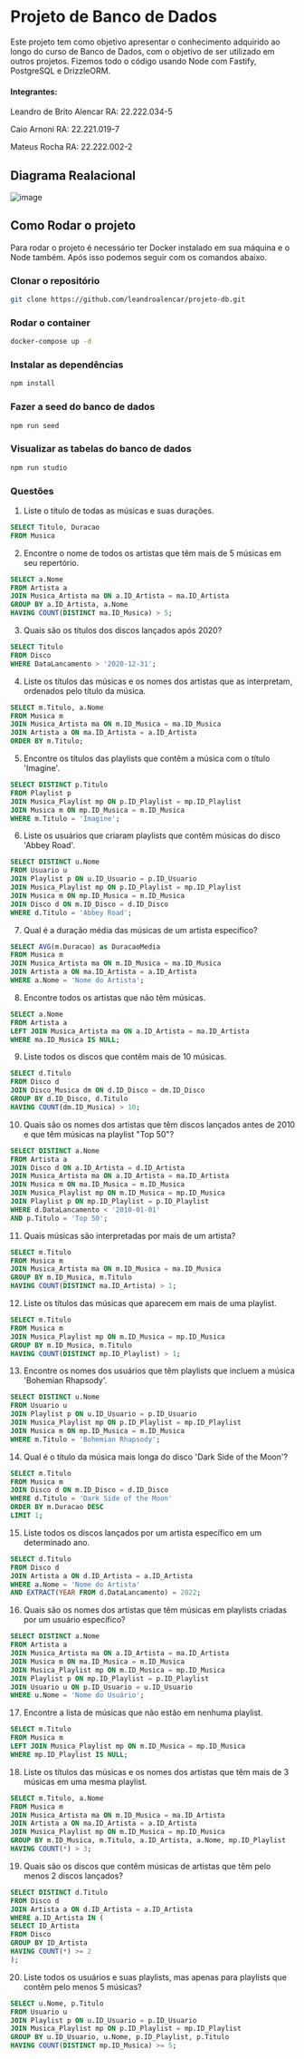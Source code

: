 # Projeto de Banco de Dados

Este projeto tem como objetivo apresentar o conhecimento adquirido ao longo do curso de Banco de Dados, com o objetivo de ser utilizado em outros projetos.
Fizemos todo o código usando Node com Fastify, PostgreSQL e DrizzleORM.

#### Integrantes:

Leandro de Brito Alencar RA: 22.222.034-5

Caio Arnoni RA: 22.221.019-7

Mateus Rocha RA: 22.222.002-2

## Diagrama Realacional

![image](https://github.com/user-attachments/assets/15f1ea84-f1b8-4827-9440-9ac481dd8e20)

## Como Rodar o projeto

Para rodar o projeto é necessário ter Docker instalado em sua máquina e o Node também. Após isso podemos seguir com os comandos abaixo.

### Clonar o repositório

```bash
git clone https://github.com/leandroalencar/projeto-db.git
```

### Rodar o container

```bash
docker-compose up -d
```

### Instalar as dependências

```bash
npm install
```

### Fazer a seed do banco de dados

```bash
npm run seed
```

### Visualizar as tabelas do banco de dados

```bash
npm run studio
```

### Questões

1. Liste o título de todas as músicas e suas durações.

```sql
SELECT Titulo, Duracao
FROM Musica
```

2. Encontre o nome de todos os artistas que têm mais de 5 músicas em seu repertório.

```sql
SELECT a.Nome
FROM Artista a
JOIN Musica_Artista ma ON a.ID_Artista = ma.ID_Artista
GROUP BY a.ID_Artista, a.Nome
HAVING COUNT(DISTINCT ma.ID_Musica) > 5;
```

3. Quais são os títulos dos discos lançados após 2020?

```sql
SELECT Titulo
FROM Disco
WHERE DataLancamento > '2020-12-31';
```

4. Liste os títulos das músicas e os nomes dos artistas que as interpretam, ordenados pelo título da música.

```sql
SELECT m.Titulo, a.Nome
FROM Musica m
JOIN Musica_Artista ma ON m.ID_Musica = ma.ID_Musica
JOIN Artista a ON ma.ID_Artista = a.ID_Artista
ORDER BY m.Titulo;
```

5. Encontre os títulos das playlists que contêm a música com o título 'Imagine'.

```sql
SELECT DISTINCT p.Titulo
FROM Playlist p
JOIN Musica_Playlist mp ON p.ID_Playlist = mp.ID_Playlist
JOIN Musica m ON mp.ID_Musica = m.ID_Musica
WHERE m.Titulo = 'Imagine';
```

6. Liste os usuários que criaram playlists que contêm músicas do disco 'Abbey Road'.

```sql
SELECT DISTINCT u.Nome
FROM Usuario u
JOIN Playlist p ON u.ID_Usuario = p.ID_Usuario
JOIN Musica_Playlist mp ON p.ID_Playlist = mp.ID_Playlist
JOIN Musica m ON mp.ID_Musica = m.ID_Musica
JOIN Disco d ON m.ID_Disco = d.ID_Disco
WHERE d.Titulo = 'Abbey Road';
```

7. Qual é a duração média das músicas de um artista específico?

```sql
SELECT AVG(m.Duracao) as DuracaoMedia
FROM Musica m
JOIN Musica_Artista ma ON m.ID_Musica = ma.ID_Musica
JOIN Artista a ON ma.ID_Artista = a.ID_Artista
WHERE a.Nome = 'Nome do Artista';
```

8. Encontre todos os artistas que não têm músicas.

```sql
SELECT a.Nome
FROM Artista a
LEFT JOIN Musica_Artista ma ON a.ID_Artista = ma.ID_Artista
WHERE ma.ID_Musica IS NULL;
```

9. Liste todos os discos que contêm mais de 10 músicas.

```sql
SELECT d.Titulo
FROM Disco d
JOIN Disco_Musica dm ON d.ID_Disco = dm.ID_Disco
GROUP BY d.ID_Disco, d.Titulo
HAVING COUNT(dm.ID_Musica) > 10;
```

10. Quais são os nomes dos artistas que têm discos lançados antes de 2010 e que têm músicas na playlist "Top 50"?

```sql
SELECT DISTINCT a.Nome
FROM Artista a
JOIN Disco d ON a.ID_Artista = d.ID_Artista
JOIN Musica_Artista ma ON a.ID_Artista = ma.ID_Artista
JOIN Musica m ON ma.ID_Musica = m.ID_Musica
JOIN Musica_Playlist mp ON m.ID_Musica = mp.ID_Musica
JOIN Playlist p ON mp.ID_Playlist = p.ID_Playlist
WHERE d.DataLancamento < '2010-01-01'
AND p.Titulo = 'Top 50';
```

11. Quais músicas são interpretadas por mais de um artista?

```sql
SELECT m.Titulo
FROM Musica m
JOIN Musica_Artista ma ON m.ID_Musica = ma.ID_Musica
GROUP BY m.ID_Musica, m.Titulo
HAVING COUNT(DISTINCT ma.ID_Artista) > 1;
```

12. Liste os títulos das músicas que aparecem em mais de uma playlist.

```sql
SELECT m.Titulo
FROM Musica m
JOIN Musica_Playlist mp ON m.ID_Musica = mp.ID_Musica
GROUP BY m.ID_Musica, m.Titulo
HAVING COUNT(DISTINCT mp.ID_Playlist) > 1;
```

13. Encontre os nomes dos usuários que têm playlists que incluem a música 'Bohemian Rhapsody'.

```sql
SELECT DISTINCT u.Nome
FROM Usuario u
JOIN Playlist p ON u.ID_Usuario = p.ID_Usuario
JOIN Musica_Playlist mp ON p.ID_Playlist = mp.ID_Playlist
JOIN Musica m ON mp.ID_Musica = m.ID_Musica
WHERE m.Titulo = 'Bohemian Rhapsody';
```

14. Qual é o título da música mais longa do disco 'Dark Side of the Moon'?

```sql
SELECT m.Titulo
FROM Musica m
JOIN Disco d ON m.ID_Disco = d.ID_Disco
WHERE d.Titulo = 'Dark Side of the Moon'
ORDER BY m.Duracao DESC
LIMIT 1;
```

15. Liste todos os discos lançados por um artista específico em um determinado ano.

```sql
SELECT d.Titulo
FROM Disco d
JOIN Artista a ON d.ID_Artista = a.ID_Artista
WHERE a.Nome = 'Nome do Artista'
AND EXTRACT(YEAR FROM d.DataLancamento) = 2022;
```

16. Quais são os nomes dos artistas que têm músicas em playlists criadas por um usuário específico?

```sql
SELECT DISTINCT a.Nome
FROM Artista a
JOIN Musica_Artista ma ON a.ID_Artista = ma.ID_Artista
JOIN Musica m ON ma.ID_Musica = m.ID_Musica
JOIN Musica_Playlist mp ON m.ID_Musica = mp.ID_Musica
JOIN Playlist p ON mp.ID_Playlist = p.ID_Playlist
JOIN Usuario u ON p.ID_Usuario = u.ID_Usuario
WHERE u.Nome = 'Nome do Usuário';
```

17. Encontre a lista de músicas que não estão em nenhuma playlist.

```sql
SELECT m.Titulo
FROM Musica m
LEFT JOIN Musica_Playlist mp ON m.ID_Musica = mp.ID_Musica
WHERE mp.ID_Playlist IS NULL;
```

18. Liste os títulos das músicas e os nomes dos artistas que têm mais de 3 músicas em uma mesma playlist.

```sql
SELECT m.Titulo, a.Nome
FROM Musica m
JOIN Musica_Artista ma ON m.ID_Musica = ma.ID_Artista
JOIN Artista a ON ma.ID_Artista = a.ID_Artista
JOIN Musica_Playlist mp ON m.ID_Musica = mp.ID_Musica
GROUP BY m.ID_Musica, m.Titulo, a.ID_Artista, a.Nome, mp.ID_Playlist
HAVING COUNT(*) > 3;
```

19. Quais são os discos que contêm músicas de artistas que têm pelo menos 2 discos lançados?

```sql
SELECT DISTINCT d.Titulo
FROM Disco d
JOIN Artista a ON d.ID_Artista = a.ID_Artista
WHERE a.ID_Artista IN (
SELECT ID_Artista
FROM Disco
GROUP BY ID_Artista
HAVING COUNT(*) >= 2
);
```

20. Liste todos os usuários e suas playlists, mas apenas para playlists que contêm pelo menos 5 músicas?

```sql
SELECT u.Nome, p.Titulo
FROM Usuario u
JOIN Playlist p ON u.ID_Usuario = p.ID_Usuario
JOIN Musica_Playlist mp ON p.ID_Playlist = mp.ID_Playlist
GROUP BY u.ID_Usuario, u.Nome, p.ID_Playlist, p.Titulo
HAVING COUNT(DISTINCT mp.ID_Musica) >= 5;
```
